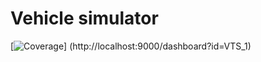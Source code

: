 # Vehicle simulator
[![Coverage](https://sonarcloud.io/api/project_badges/measure?project=VTS_1&metric=coverage)]
(http://localhost:9000/dashboard?id=VTS_1)

